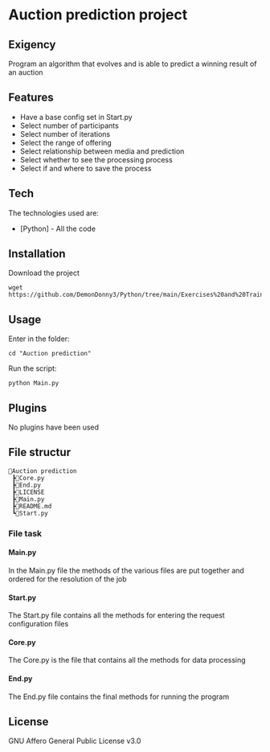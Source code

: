 # Auction prediction project
## Exigency
Program an algorithm that evolves and is able to predict a winning result of an auction

## Features

- Have a base config set in Start.py
- Select number of participants
- Select number of iterations
- Select the range of offering
- Select relationship between media and prediction
- Select whether to see the processing process
- Select if and where to save the process

## Tech
The technologies used are:

- [Python] - All the code

## Installation
Download the project

```
wget https://github.com/DemonDonny3/Python/tree/main/Exercises%20and%20Training/Exercises/Auction%20prediction
```

## Usage
Enter in the folder:

```
cd "Auction prediction"
```

Run the script:

```
python Main.py
```

## Plugins
No plugins have been used

## File structur
```
📂Auction prediction
 ┣📜Core.py
 ┣📜End.py
 ┣📜LICENSE
 ┣📜Main.py
 ┣📜README.md
 ┗📜Start.py
```

### File task
#### Main.py
In the Main.py file the methods of the various files are put together and ordered for the resolution of the job

#### Start.py
The Start.py file contains all the methods for entering the request configuration files

#### Core.py
The Core.py is the file that contains all the methods for data processing

#### End.py
The End.py file contains the final methods for running the program

## License
GNU Affero General Public License v3.0
